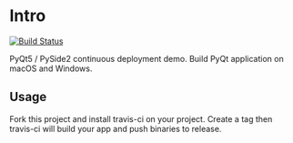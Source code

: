 # Intro

[![Build Status](https://travis-ci.com/cmsax/pyqt-ci-demo.svg?branch=master)](https://travis-ci.com/cmsax/pyqt-ci-demo)

PyQt5 / PySide2 continuous deployment demo. Build PyQt application on macOS and Windows.

## Usage

Fork this project and install travis-ci on your project. Create a tag then travis-ci will build your app and push binaries to release.
